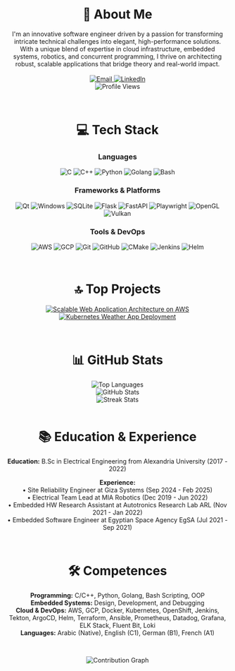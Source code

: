<h1 align="center">💫 About Me</h1>
<p align="center">
  I'm an innovative software engineer driven by a passion for transforming intricate technical challenges into elegant, high-performance solutions. With a unique blend of expertise in cloud infrastructure, embedded systems, robotics, and concurrent programming, I thrive on architecting robust, scalable applications that bridge theory and real-world impact.
  <br><br>
  <a href="mailto:tareki9100@gmail.com">
    <img src="https://img.shields.io/badge/Email-D14836?logo=gmail&logoColor=white" alt="Email">
  </a>
  <a href="https://linkedin.com/in/tarekwael99">
    <img src="https://img.shields.io/badge/LinkedIn-%230077B5.svg?logo=linkedin&logoColor=white" alt="LinkedIn">
  </a>
  <br>
  <img src="https://komarev.com/ghpvc/?username=Tarek9100" alt="Profile Views">
</p>

<br>

<h1 align="center">💻 Tech Stack</h1>

<h3 align="center">Languages</h3>
<p align="center">
  <img src="https://img.shields.io/badge/C-%2300599C.svg?style=for-the-badge&logo=c&logoColor=white" alt="C">
  <img src="https://img.shields.io/badge/C++-%2300599C.svg?style=for-the-badge&logo=c%2B%2B&logoColor=white" alt="C++">
  <img src="https://img.shields.io/badge/Python-3670A0?style=for-the-badge&logo=python&logoColor=ffdd54" alt="Python">
  <img src="https://img.shields.io/badge/Golang-00ADD8?style=for-the-badge&logo=go&logoColor=white" alt="Golang">
  <img src="https://img.shields.io/badge/Bash-4EAA25?style=for-the-badge&logo=gnu-bash&logoColor=white" alt="Bash">
</p>

<h3 align="center">Frameworks & Platforms</h3>
<p align="center">
  <img src="https://img.shields.io/badge/Qt-%23217346.svg?style=for-the-badge&logo=Qt&logoColor=white" alt="Qt">
  <img src="https://img.shields.io/badge/Windows-0078D6?style=for-the-badge&logo=windows&logoColor=white" alt="Windows">
  <img src="https://img.shields.io/badge/SQLite-%2307405e.svg?style=for-the-badge&logo=sqlite&logoColor=white" alt="SQLite">
  <img src="https://img.shields.io/badge/Flask-%23000.svg?style=for-the-badge&logo=flask&logoColor=white" alt="Flask">
  <img src="https://img.shields.io/badge/FastAPI-005571?style=for-the-badge&logo=fastapi" alt="FastAPI">
  <img src="https://img.shields.io/badge/Playwright-2EAD33?style=for-the-badge&logo=playwright&logoColor=white" alt="Playwright">
  <img src="https://img.shields.io/badge/OpenGL-%23FFFFFF.svg?style=for-the-badge&logo=opengl" alt="OpenGL">
  <img src="https://img.shields.io/badge/Vulkan-AC162C.svg?style=for-the-badge&logo=vulkan&logoColor=white&logoSize=auto" alt="Vulkan">
</p>

<h3 align="center">Tools & DevOps</h3>
<p align="center">
  <img src="https://img.shields.io/badge/AWS-%23FF9900.svg?style=for-the-badge&logo=amazon-aws&logoColor=white" alt="AWS">
  <img src="https://img.shields.io/badge/GCP-4285F4?style=for-the-badge&logo=google-cloud&logoColor=white" alt="GCP">
  <img src="https://img.shields.io/badge/Git-%23F05033.svg?style=for-the-badge&logo=git&logoColor=white" alt="Git">
  <img src="https://img.shields.io/badge/GitHub-%23121011.svg?style=for-the-badge&logo=github&logoColor=white" alt="GitHub">
  <img src="https://img.shields.io/badge/CMake-%23008FBA.svg?style=for-the-badge&logo=cmake&logoColor=white" alt="CMake">
  <img src="https://img.shields.io/badge/Jenkins-D24939?style=for-the-badge&logo=jenkins&logoColor=white" alt="Jenkins">
  <img src="https://img.shields.io/badge/Helm-0A0A0A?style=for-the-badge&logo=helm&logoColor=white" alt="Helm">
</p>

<br>

<h1 align="center">🔝 Top Projects</h1>
<p align="center">
  <a href="https://github.com/Tarek9100/Scalable-Web-Application-Architecture-on-AWS">
    <img src="https://github-readme-stats.vercel.app/api/pin/?username=Tarek9100&repo=Scalable-Web-Application-Architecture-on-AWS" alt="Scalable Web Application Architecture on AWS">
  </a>
  <a href="https://github.com/Tarek9100/k8s-weather-app">
    <img src="https://github-readme-stats.vercel.app/api/pin/?username=Tarek9100&repo=k8s-weather-app" alt="Kubernetes Weather App Deployment">
  </a>
</p>

<br>

<h1 align="center">📊 GitHub Stats</h1>
<div align="center">
  <img src="https://github-readme-stats.vercel.app/api/top-langs/?username=Tarek9100&theme=dark&hide_border=false&include_all_commits=true&count_private=true&layout=compact" alt="Top Languages">
</div>
<div align="center">
  <img src="https://github-readme-stats.vercel.app/api?username=Tarek9100&theme=dark&hide_border=false&include_all_commits=true&count_private=true" alt="GitHub Stats">
</div>
<div align="center">
  <img src="https://nirzak-streak-stats.vercel.app/?user=Tarek9100&theme=dark&hide_border=false" alt="Streak Stats">
</div>

<br>

<h1 align="center">📚 Education & Experience</h1>
<p align="center">
  <strong>Education:</strong> B.Sc in Electrical Engineering from Alexandria University (2017 - 2022)
</p>
<p align="center">
  <strong>Experience:</strong>
  <br>• Site Reliability Engineer at Giza Systems (Sep 2024 - Feb 2025)
  <br>• Electrical Team Lead at MIA Robotics (Dec 2019 - Jun 2022)
  <br>• Embedded HW Research Assistant at Autotronics Research Lab ARL (Nov 2021 - Jan 2022)
  <br>• Embedded Software Engineer at Egyptian Space Agency EgSA (Jul 2021 - Sep 2021)
</p>

<br>

<h1 align="center">🛠️ Competences</h1>
<p align="center">
  <strong>Programming:</strong> C/C++, Python, Golang, Bash Scripting, OOP  
  <br><strong>Embedded Systems:</strong> Design, Development, and Debugging  
  <br><strong>Cloud & DevOps:</strong> AWS, GCP, Docker, Kubernetes, OpenShift, Jenkins, Tekton, ArgoCD, Helm, Terraform, Ansible, Prometheus, Datadog, Grafana, ELK Stack, Fluent Bit, Loki  
  <br><strong>Languages:</strong> Arabic (Native), English (C1), German (B1), French (A1)
</p>

<br>

<p align="center">
  <img src="https://github-readme-activity-graph.vercel.app/graph?username=Tarek9100&theme=github" alt="Contribution Graph"/>
</p>
